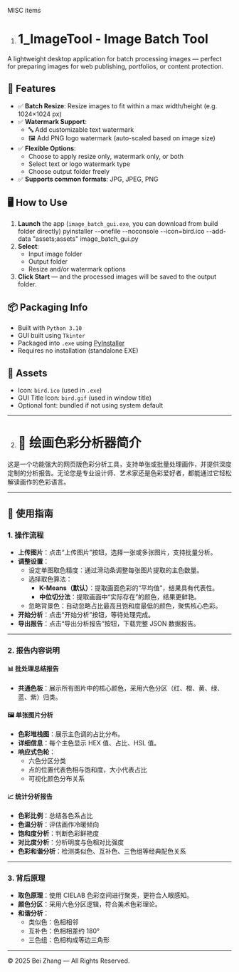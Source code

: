 MISC items
1. # 1_ImageTool - Image Batch Tool 

A lightweight desktop application for batch processing images — perfect for preparing images for web publishing, portfolios, or content protection.

## 🌟 Features

- ✅ **Batch Resize**: Resize images to fit within a max width/height (e.g. 1024×1024 px)
- ✅ **Watermark Support**:
  - 🔤 Add customizable text watermark
  - 🖼️ Add PNG logo watermark (auto-scaled based on image size)
- ✅ **Flexible Options**:
  - Choose to apply resize only, watermark only, or both
  - Select text or logo watermark type
  - Choose output folder freely
- ✅ **Supports common formats**: JPG, JPEG, PNG

## 🖥️ How to Use

1. **Launch** the app (`image_batch_gui.exe`, you can download from build folder directly)
  pyinstaller --onefile --noconsole --icon=bird.ico --add-data "assets;assets" image_batch_gui.py
2. **Select**:
   - Input image folder
   - Output folder
   - Resize and/or watermark options
3. **Click Start** — and the processed images will be saved to the output folder.

## 📦 Packaging Info

- Built with `Python 3.10`
- GUI built using `Tkinter`
- Packaged into `.exe` using [PyInstaller](https://pyinstaller.org)
- Requires no installation (standalone EXE)

## 📁 Assets

- Icon: `bird.ico` (used in `.exe`)
- GUI Title Icon: `bird.gif` (used in window title)
- Optional font: bundled if not using system default

---

2. # 🎨 绘画色彩分析器简介
这是一个功能强大的网页版色彩分析工具，支持单张或批量处理画作，并提供深度定制的分析报告。无论您是专业设计师、艺术家还是色彩爱好者，都能通过它轻松解读画作的色彩语言。

---

## 📁 使用指南

### 1. 操作流程
- **上传图片**：点击“上传图片”按钮，选择一张或多张图片，支持批量分析。
- **调整设置**：
  - 设定单图取色精度：通过滑动条调整每张图片提取的主色数量。
  - 选择取色算法：
    - **K-Means（默认）**：提取画面色彩的“平均值”，结果具有代表性。
    - **中位切分法**：提取画面中“实际存在”的颜色，结果更鲜艳。
  - 忽略背景色：自动忽略占比最高且饱和度最低的颜色，聚焦核心色彩。
- **开始分析**：点击“开始分析”按钮，等待处理完成。
- **导出报告**：点击“导出分析报告”按钮，下载完整 JSON 数据报告。

---

### 2. 报告内容说明

#### 📊 批处理总结报告
- **共通色板**：展示所有图片中的核心颜色，采用六色分区（红、橙、黄、绿、蓝、紫）归类。

#### 🖼 单张图片分析
- **色彩堆栈图**：展示主色调的占比分布。
- **详细信息**：每个主色显示 HEX 值、占比、HSL 值。
- **响应式色轮**：
  - 六色分区分类
  - 点的位置代表色相与饱和度，大小代表占比
  - 可视化颜色分布关系

#### 📈 统计分析报告
- **色彩比例**：总结各色系占比
- **色温分析**：评估画作冷暖倾向
- **饱和度分析**：判断色彩鲜艳度
- **对比度分析**：分析明度与色相对比强度
- **色彩和谐分析**：检测类似色、互补色、三色组等经典配色关系

---

### 3. 背后原理

- **取色原理**：使用 CIELAB 色彩空间进行聚类，更符合人眼感知。
- **颜色分区**：采用六色分区逻辑，符合美术色彩理论。
- **和谐分析**：
  - 类似色：色相相邻
  - 互补色：色相相差约 180°
  - 三色组：色相构成等边三角形

---

© 2025 Bei Zhang — All Rights Reserved.

